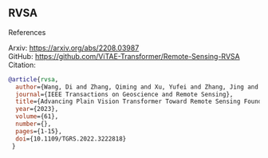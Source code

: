 ## RVSA

References

Arxiv: https://arxiv.org/abs/2208.03987 \
GitHub: https://github.com/ViTAE-Transformer/Remote-Sensing-RVSA \
Citation:
```bib
@article{rvsa,
  author={Wang, Di and Zhang, Qiming and Xu, Yufei and Zhang, Jing and Du, Bo and Tao, Dacheng and Zhang, Liangpei},
  journal={IEEE Transactions on Geoscience and Remote Sensing}, 
  title={Advancing Plain Vision Transformer Toward Remote Sensing Foundation Model}, 
  year={2023},
  volume={61},
  number={},
  pages={1-15},
  doi={10.1109/TGRS.2022.3222818}
 }
```